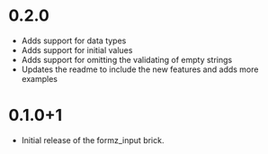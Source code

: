 # 0.2.0

- Adds support for data types
- Adds support for initial values
- Adds support for omitting the validating of empty strings
- Updates the readme to include the new features and adds more examples

# 0.1.0+1

- Initial release of the formz_input brick.
